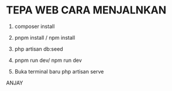 # TEPA WEB CARA MENJALNKAN

1. composer install
2. pnpm install / npm install
3. php artisan db:seed
4. pnpm run dev/ npm run dev

5. Buka terminal baru php artisan serve

ANJAY
